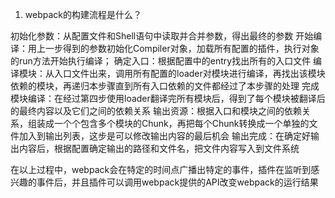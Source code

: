 1. webpack的构建流程是什么？

初始化参数：从配置文件和Shell语句中读取并合并参数，得出最终的参数
开始编译：用上一步得到的参数初始化Compiler对象，加载所有配置的插件，执行对象的run方法开始执行编译；
确定入口：根据配置中的entry找出所有的入口文件
编译模块：从入口文件出来，调用所有配置的loader对模块进行编译，再找出该模块依赖的模块，再递归本步骤直到所有入口依赖的文件都经过了本步骤的处理
完成模块编译：在经过第四步使用loader翻译完所有模块后，得到了每个模块被翻译后的最终内容以及它们之间的依赖关系
输出资源：根据入口和模块之间的依赖关系，组装成一个个包含多个模块的Chunk，再把每个Chunk转换成一个单独的文件加入到输出列表，这步是可以修改输出内容的最后机会
输出完成：在确定好输出内容后，根据配置确定输出的路径和文件名，把文件内容写入到文件系统

在以上过程中，webpack会在特定的时间点广播出特定的事件，插件在监听到感兴趣的事件后，并且插件可以调用webpack提供的API改变webpack的运行结果